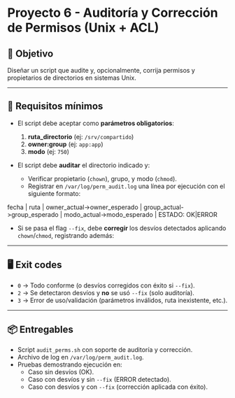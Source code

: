 # Proyecto 6 - Auditoría y Corrección de Permisos (Unix + ACL)

## 🎯 Objetivo
Diseñar un script que audite y, opcionalmente, corrija permisos y propietarios de directorios en sistemas Unix.  

---

## 📌 Requisitos mínimos
- El script debe aceptar como **parámetros obligatorios**:
  1. **ruta_directorio** (ej: `/srv/compartido`)
  2. **owner:group** (ej: `app:app`)
  3. **modo** (ej: `750`)

- El script debe **auditar** el directorio indicado y:
  - Verificar propietario (`chown`), grupo, y modo (`chmod`).
  - Registrar en `/var/log/perm_audit.log` una línea por ejecución con el siguiente formato:

fecha | ruta | owner_actual->owner_esperado | group_actual->group_esperado | modo_actual->modo_esperado | ESTADO: OK|ERROR


- Si se pasa el flag `--fix`, debe **corregir** los desvíos detectados aplicando `chown`/`chmod`, registrando además:

---

## 🖥 Exit codes
- `0` → Todo conforme (o desvíos corregidos con éxito si `--fix`).
- `2` → Se detectaron desvíos y **no** se usó `--fix` (solo auditoría).
- `3` → Error de uso/validación (parámetros inválidos, ruta inexistente, etc.).

---

## 📦 Entregables
- Script `audit_perms.sh` con soporte de auditoría y corrección.  
- Archivo de log en `/var/log/perm_audit.log`.  
- Pruebas demostrando ejecución en:  
  - Caso sin desvíos (OK).  
  - Caso con desvíos y sin `--fix` (ERROR detectado).  
  - Caso con desvíos y con `--fix` (corrección aplicada con éxito).  

